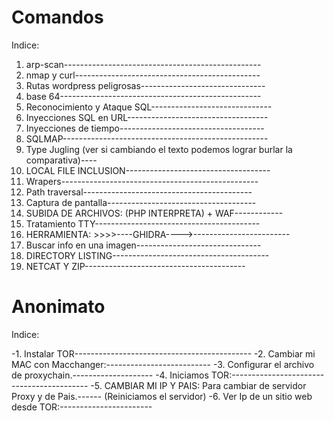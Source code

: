 # Comandos
Indice:

1. arp-scan-------------------------------------------------
2. nmap y curl----------------------------------------------
3. Rutas wordpress peligrosas-------------------------------
4. base 64--------------------------------------------------
5. Reconocimiento y Ataque SQL------------------------------
6. Inyecciones SQL en URL-----------------------------------
7. Inyecciones de tiempo------------------------------------
8. SQLMAP---------------------------------------------------
9. Type Jugling (ver si cambiando el texto podemos lograr burlar la comparativa)----
10. LOCAL FILE INCLUSION------------------------------------
11. Wrapers-------------------------------------------------
12. Path traversal------------------------------------------
13. Captura de pantalla-------------------------------------
14. SUBIDA DE ARCHIVOS:   (PHP INTERPRETA) + WAF------------
15. Tratamiento TTY-----------------------------------------
16. HERRAMIENTA: >>>>----GHIDRA---->------------------------
17. Buscar info en una imagen-------------------------------
18. DIRECTORY LISTING---------------------------------------
19. NETCAT   Y   ZIP----------------------------------------

# Anonimato
Indice:

-1. Instalar TOR--------------------------------------------
-2. Cambiar mi MAC con Macchanger:--------------------------
-3. Configurar el archivo de proxychain.--------------------
-4. Iniciamos TOR:------------------------------------------
-5. CAMBIAR MI IP Y PAIS: Para cambiar de servidor Proxy y de Pais.------
(Reiniciamos el servidor)
-6. Ver Ip de un sitio web desde TOR:-----------------------
